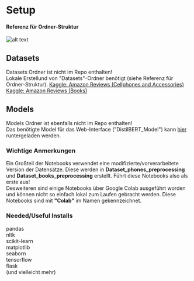 # Setup

#### **Referenz für Ordner-Struktur**
![alt text](https://i.ibb.co/gjnm6wp/Folder-Structure.jpg)

## **Datasets**
Datasets Ordner ist nicht im Repo enthalten!   
Lokale Erstellund von "Datasets"-Ordner benötigt (siehe Referenz für Ordner-Struktur). 
[Kaggle: Amazon Reviews (Cellphones and Accessories)](https://www.kaggle.com/datasets/abdallahwagih/amazon-reviews/data)  
[Kaggle: Amazon Reviews (Books)](https://www.kaggle.com/datasets/mohamedbakhet/amazon-books-reviews/) 

## **Models**
Models Ordner ist ebenfalls nicht im Repo enthalten!  
Das benötigte Model für das Web-Interface ("DistilBERT_Model") kann [hier](https://drive.google.com/drive/folders/1k4e39e95D6tx5J9VwOpA45a3I5BZZTe_?usp=sharing) runtergeladen werden.

### **Wichtige Anmerkungen**
Ein Großteil der Notebooks verwendet eine modifizierte/vorverarbeitete Version der Datensätze. Diese werden in **Dataset_phones_preprocessing** und **Dataset_books_preprocessing** erstellt. Führt diese Notebooks also als erste aus!  
Desweiteren sind einige Notebooks über Google Colab ausgeführt worden und können nicht so einfach lokal zum Laufen gebracht werden. Diese Notebooks sind mit **"Colab"** im Namen gekennzeichnet.

### **Needed/Useful Installs**
pandas  
nltk  
scikit-learn  
matplotlib  
seaborn  
tensorflow  
flask  
(und vielleicht mehr)
